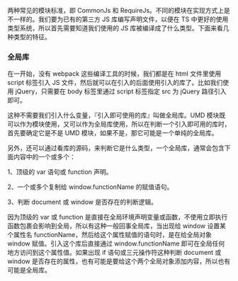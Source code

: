 两种常见的模块标准，即 CommonJs 和 RequireJs。不同的模块在实现方式上是不一样的。我们要为已有的第三方 JS 库编写声明文件，以便在 TS 中更好的使用类型系统，所以首先需要知道我们使用的 JS 库被编译成了什么类型。下面来看几种类型的特征。

### 全局库

在一开始，没有 webpack 这些编译工具的时候，我们都是在 html 文件里使用 script 标签引入 JS 文件，然后就可以在引入的后面使用引入的库了。比如我们使用 jQuery，只需要在 body 标签里通过 script 标签指定 src 为 jQuery 路径引入即可。

这种不需要我们引入什么变量，『引入即可使用的库』叫做全局库。UMD 模块既可以作为模块使用，又可以作为全局库使用，所以在判断一个引入即可用的库时，首先要确定它是不是 UMD 模块，如果不是，那它可能是一个单纯的全局库。

另外，还可以通过看库的源码，来判断它是什么类型，一个全局库，通常会包含下面内容中的一个或多个：

1、顶级的 var 语句或 function 声明。

2、一个或多个复制给 window.functionName 的赋值语句。

3、判断 document 或 window 是否存在的判断逻辑。

因为顶级的 var 或 function 是直接在全局环境声明变量或函数，不使用立即执行函数包裹会影响到全局，所以有这种一般回事全局库，当出现给 window 设置某个属性名 functionName，然后给这个属性赋值的语句时，是在给全局对象 window 赋值。引入这个库后直接通过 window.functionName 即可在全局任何地方访问到这个属性值。如果出现 if 语句或三元操作符这种判断 document 或 window 是否存在的属性，也有可能是要给这个两个全局对象添加内容，所以也有可能是全局库。
